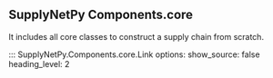 ## SupplyNetPy Components.core

It includes all core classes to construct a supply chain from scratch. 

::: SupplyNetPy.Components.core.Link
    options:
        show_source: false
        heading_level: 2